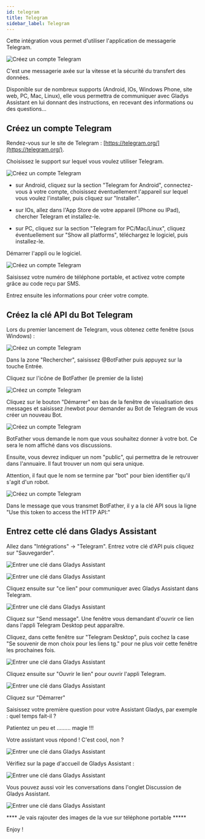 ```yaml
---
id: telegram
title: Telegram
sidebar_label: Telegram
---
```


Cette intégration vous permet d'utiliser l'application de messagerie Telegram.

![Créez un compte Telegram](/fr/img/docs/configuration/telegram/telegram_00_creer_compte_Logo.jpg)

C'est une messagerie axée sur la vitesse et la sécurité du transfert des données.

Disponible sur de nombreux supports (Android, IOs, Windows Phone, site web, PC, Mac, Linux), elle vous permettra de communiquer avec Gladys Assistant en lui donnant des instructions, en recevant des informations ou des questions...

## Créez un compte Telegram

Rendez-vous sur le site de Telegram : [https://telegram.org/](https://telegram.org/).

Choisissez le support sur lequel vous voulez utiliser Telegram.

![Créez un compte Telegram](/fr/img/docs/configuration/telegram/telegram_01_creer_compte_Site.jpg)

- sur Android, cliquez sur la section "Telegram for Android", connectez-vous à votre compte, choisissez éventuellement l'appareil sur lequel vous voulez l'installer, puis cliquez sur "Installer".

- sur IOs, allez dans l'App Store de votre appareil (IPhone ou IPad), chercher Telegram et installez-le.

- sur PC, cliquez sur la section "Telegram for PC/Mac/Linux", cliquez éventuellement sur "Show all platforms",  téléchargez le logiciel, puis installez-le.

Démarrer l'appli ou le logiciel.

![Créez un compte Telegram](/fr/img/docs/configuration/telegram/telegram_02_creer_compte_Desktop.jpg)

Saisissez votre numéro de téléphone portable, et activez votre compte grâce au code reçu par SMS.

Entrez ensuite les informations pour créer votre compte.

## Créez la clé API du Bot Telegram

Lors du premier lancement de Telegram, vous obtenez cette fenêtre (sous Windows) :

![Créez un compte Telegram](/fr/img/docs/configuration/telegram_03_creer_API_premier.jpg)

Dans la zone "Rechercher", saisissez @BotFather puis appuyez sur la touche Entrée.

Cliquez sur l'icône de BotFather (le premier de la liste)

![Créez un compte Telegram](/fr/img/docs/configuration/telegram/telegram_04_creer_API_BotFather.jpg)

Cliquez sur le bouton "Démarrer" en bas de la fenêtre de visualisation des messages et saisissez /newbot pour demander au Bot de Telegram de vous créer un nouveau Bot.

![Créez un compte Telegram](/fr/img/docs/configuration/telegram/telegram_05_creer_API_Bot_Name.jpg)

BotFather vous demande le nom que vous souhaitez donner à votre bot. Ce sera le nom affiché dans vos discussions.

Ensuite, vous devrez indiquer un nom "public", qui permettra de le retrouver dans l'annuaire. Il faut trouver un nom qui sera unique.

Attention, il faut que le nom se termine par "bot" pour bien identifier qu'il s'agit d'un robot.

![Créez un compte Telegram](/fr/img/docs/configuration/telegram/telegram_06_creer_API_Bot_config_ok.jpg)

Dans le message que vous transmet BotFather, il y a la clé API sous la ligne "Use this token to access the HTTP API:"

## Entrez cette clé dans Gladys Assistant

Allez dans "Intégrations" -> "Telegram". Entrez votre clé d'API puis cliquez sur "Sauvegarder".

![Entrer une clé dans Gladys Assistant](/fr/img/docs/configuration/telegram/telegram_07_Integration_Gladys.jpg)

![Entrer une clé dans Gladys Assistant](/fr/img/docs/configuration/telegram/telegram_08_Integration_Gladys_ok.jpg)

Cliquez ensuite sur "ce lien" pour communiquer avec Gladys Assistant dans Telegram.

![Entrer une clé dans Gladys Assistant](/fr/img/docs/configuration/telegram/telegram_09_Communiquer_Gladys.jpg)

Cliquez sur "Send message". Une fenêtre vous demandant d'ouvrir ce lien dans l'appli Telegram Desktop peut apparaître.

Cliquez, dans cette fenêtre sur "Telegram Desktop", puis cochez la case "Se souvenir de mon choix pour les liens tg." pour ne plus voir cette fenêtre les prochaines fois.

![Entrer une clé dans Gladys Assistant](/fr/img/docs/configuration/telegram_10_Communiquer_Gladys_lancement_appli.jpg)

Cliquez ensuite sur "Ouvrir le lien" pour ouvrir l'appli Telegram.

![Entrer une clé dans Gladys Assistant](/fr/img/docs/configuration/telegram_11_Communiquer_Gladys_lancement_1ere_com.jpg)

Cliquez sur "Démarrer"

Saisissez votre première question pour votre Assistant Gladys, par exemple : quel temps fait-il ? 

Patientez un peu et ......... magie !!!

Votre assistant vous répond ! C'est cool, non ?

![Entrer une clé dans Gladys Assistant](/fr/img/docs/configuration/telegram_12_Communiquer_Gladys_1ere_com.jpg)

Vérifiez sur la page d'accueil de Gladys Assistant :

![Entrer une clé dans Gladys Assistant](/fr/img/docs/configuration/telegram_13_Communiquer_Gladys_Gladys_Accueil.jpg)

Vous pouvez aussi voir les conversations dans l'onglet Discussion de Gladys Assistant.

![Entrer une clé dans Gladys Assistant](/fr/img/docs/configuration/telegram_14_Communiquer_Gladys_Gladys_Discussion.jpg)


**** Je vais rajouter des images de la vue sur téléphone portable *****

Enjoy !
